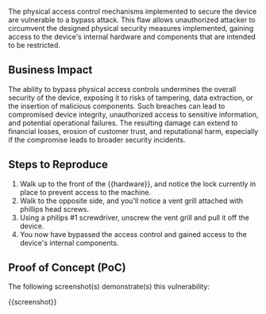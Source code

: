 The physical access control mechanisms implemented to secure the device are vulnerable to a bypass attack. This flaw allows unauthorized attacker to circumvent the designed physical security measures implemented, gaining access to the device's internal hardware and components that are intended to be restricted.

## Business Impact

The ability to bypass physical access controls undermines the overall security of the device, exposing it to risks of tampering, data extraction, or the insertion of malicious components. Such breaches can lead to compromised device integrity, unauthorized access to sensitive information, and potential operational failures. The resulting damage can extend to financial losses, erosion of customer trust, and reputational harm, especially if the compromise leads to broader security incidents.

## Steps to Reproduce

1. Walk up to the front of the {{hardware}}, and notice the lock currently in place to prevent access to the machine.
2. Walk to the opposite side, and you'll notice a vent grill attached with phillips head screws.
3. Using a philips #1 screwdriver, unscrew the vent grill and pull it off the device.
4. You now have bypassed the access control and gained access to the device's internal components.

## Proof of Concept (PoC)

The following screenshot(s) demonstrate(s) this vulnerability:

{{screenshot}}
